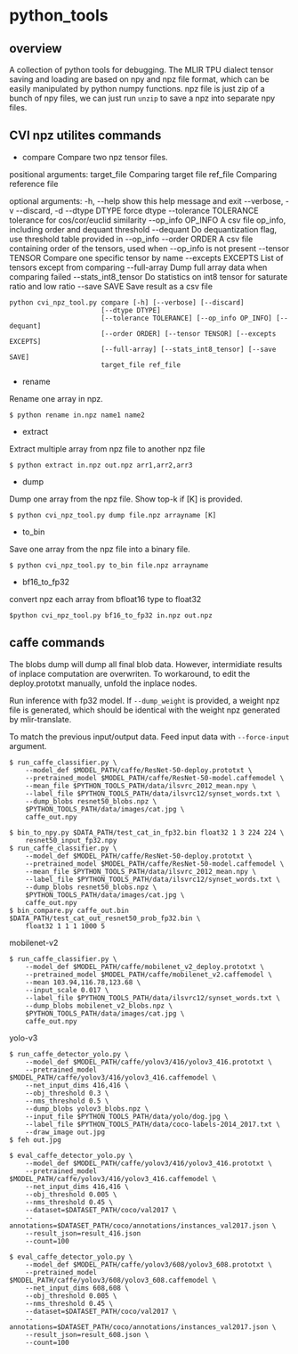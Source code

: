 # python_tools

## overview

A collection of python tools for debugging. The MLIR TPU dialect tensor saving and loading are based on npy and npz file format, which can be easily manipulated by python numpy functions. npz file is just zip of a bunch of npy files, we can just run `unzip` to save a npz into separate npy files.

## CVI npz utilites commands

* compare
Compare two npz tensor files.

positional arguments:
  target_file           Comparing target file
  ref_file              Comparing reference file

optional arguments:
  -h, --help            show this help message and exit
  --verbose, -v
  --discard, -d
  --dtype DTYPE         force dtype
  --tolerance TOLERANCE
                        tolerance for cos/cor/euclid similarity
  --op_info OP_INFO     A csv file op_info, including order and dequant
                        threshold
  --dequant             Do dequantization flag, use threshold table provided
                        in --op_info
  --order ORDER         A csv file containing order of the tensors, used when
                        --op_info is not present
  --tensor TENSOR       Compare one specific tensor by name
  --excepts EXCEPTS     List of tensors except from comparing
  --full-array          Dump full array data when comparing failed
  --stats_int8_tensor   Do statistics on int8 tensor for saturate ratio and
                        low ratio
  --save SAVE           Save result as a csv file

```
python cvi_npz_tool.py compare [-h] [--verbose] [--discard]
                       [--dtype DTYPE]
                       [--tolerance TOLERANCE] [--op_info OP_INFO] [--dequant]
                       [--order ORDER] [--tensor TENSOR] [--excepts EXCEPTS]
                       [--full-array] [--stats_int8_tensor] [--save SAVE]
                       target_file ref_file
```

* rename

Rename one array in npz.

```
$ python rename in.npz name1 name2
```

* extract

Extract multiple array from npz file to another npz file
```
$ python extract in.npz out.npz arr1,arr2,arr3
```

*  dump

Dump one array from the npz file. Show top-k if [K] is provided.
```
$ python cvi_npz_tool.py dump file.npz arrayname [K]
```

* to_bin

Save one array from the npz file into a binary file.
```
$ python cvi_npz_tool.py to_bin file.npz arrayname
```

* bf16_to_fp32

convert npz each array from bfloat16 type to float32

```
$python cvi_npz_tool.py bf16_to_fp32 in.npz out.npz
```

## caffe commands

The blobs dump will dump all final blob data. However, intermidiate results of inplace computation are overwriten. To workaround, to edit the deploy.prototxt manually, unfold the inplace nodes.

Run inference with fp32 model. If `--dump_weight` is provided, a weight npz file is generated, which should be identical with the weight npz generated by mlir-translate.

To match the previous input/output data. Feed input data with `--force-input` argument.

```
$ run_caffe_classifier.py \
    --model_def $MODEL_PATH/caffe/ResNet-50-deploy.prototxt \
    --pretrained_model $MODEL_PATH/caffe/ResNet-50-model.caffemodel \
    --mean_file $PYTHON_TOOLS_PATH/data/ilsvrc_2012_mean.npy \
    --label_file $PYTHON_TOOLS_PATH/data/ilsvrc12/synset_words.txt \
    --dump_blobs resnet50_blobs.npz \
    $PYTHON_TOOLS_PATH/data/images/cat.jpg \
    caffe_out.npy

$ bin_to_npy.py $DATA_PATH/test_cat_in_fp32.bin float32 1 3 224 224 \
    resnet50_input_fp32.npy
$ run_caffe_classifier.py \
    --model_def $MODEL_PATH/caffe/ResNet-50-deploy.prototxt \
    --pretrained_model $MODEL_PATH/caffe/ResNet-50-model.caffemodel \
    --mean_file $PYTHON_TOOLS_PATH/data/ilsvrc_2012_mean.npy \
    --label_file $PYTHON_TOOLS_PATH/data/ilsvrc12/synset_words.txt \
    --dump_blobs resnet50_blobs.npz \
    $PYTHON_TOOLS_PATH/data/images/cat.jpg \
    caffe_out.npy
$ bin_compare.py caffe_out.bin $DATA_PATH/test_cat_out_resnet50_prob_fp32.bin \
    float32 1 1 1 1000 5
```

mobilenet-v2
```
$ run_caffe_classifier.py \
    --model_def $MODEL_PATH/caffe/mobilenet_v2_deploy.prototxt \
    --pretrained_model $MODEL_PATH/caffe/mobilenet_v2.caffemodel \
    --mean 103.94,116.78,123.68 \
    --input_scale 0.017 \
    --label_file $PYTHON_TOOLS_PATH/data/ilsvrc12/synset_words.txt \
    --dump_blobs mobilenet_v2_blobs.npz \
    $PYTHON_TOOLS_PATH/data/images/cat.jpg \
    caffe_out.npy
```

yolo-v3
```
$ run_caffe_detector_yolo.py \
    --model_def $MODEL_PATH/caffe/yolov3/416/yolov3_416.prototxt \
    --pretrained_model $MODEL_PATH/caffe/yolov3/416/yolov3_416.caffemodel \
    --net_input_dims 416,416 \
    --obj_threshold 0.3 \
    --nms_threshold 0.5 \
    --dump_blobs yolov3_blobs.npz \
    --input_file $PYTHON_TOOLS_PATH/data/yolo/dog.jpg \
    --label_file $PYTHON_TOOLS_PATH/data/coco-labels-2014_2017.txt \
    --draw_image out.jpg
$ feh out.jpg
```

```
$ eval_caffe_detector_yolo.py \
    --model_def $MODEL_PATH/caffe/yolov3/416/yolov3_416.prototxt \
    --pretrained_model $MODEL_PATH/caffe/yolov3/416/yolov3_416.caffemodel \
    --net_input_dims 416,416 \
    --obj_threshold 0.005 \
    --nms_threshold 0.45 \
    --dataset=$DATASET_PATH/coco/val2017 \
    --annotations=$DATASET_PATH/coco/annotations/instances_val2017.json \
    --result_json=result_416.json
    --count=100

$ eval_caffe_detector_yolo.py \
    --model_def $MODEL_PATH/caffe/yolov3/608/yolov3_608.prototxt \
    --pretrained_model $MODEL_PATH/caffe/yolov3/608/yolov3_608.caffemodel \
    --net_input_dims 608,608 \
    --obj_threshold 0.005 \
    --nms_threshold 0.45 \
    --dataset=$DATASET_PATH/coco/val2017 \
    --annotations=$DATASET_PATH/coco/annotations/instances_val2017.json \
    --result_json=result_608.json \
    --count=100
```
